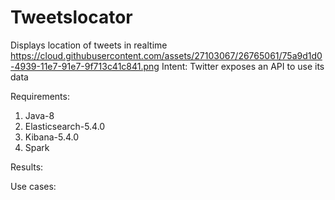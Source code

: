 # Tweetslocator
Displays location of tweets in realtime
https://cloud.githubusercontent.com/assets/27103067/26765061/75a9d1d0-4939-11e7-91e7-9f713c41c841.png
Intent:
Twitter exposes an API to use its data

Requirements:
1. Java-8
2. Elasticsearch-5.4.0
3. Kibana-5.4.0
4. Spark

Results:

Use cases:
